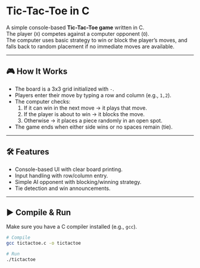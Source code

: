 # Tic-Tac-Toe in C

A simple console-based **Tic-Tac-Toe game** written in C.  
The player (`X`) competes against a computer opponent (`O`).  
The computer uses basic strategy to win or block the player’s moves, and falls back to random placement if no immediate moves are available.

---

## 🎮 How It Works
- The board is a 3x3 grid initialized with `-`.
- Players enter their move by typing a row and column (e.g., `1,2`).
- The computer checks:
  1. If it can win in the next move → it plays that move.
  2. If the player is about to win → it blocks the move.
  3. Otherwise → it places a piece randomly in an open spot.
- The game ends when either side wins or no spaces remain (tie).

---

## 🛠 Features
- Console-based UI with clear board printing.
- Input handling with row/column entry.
- Simple AI opponent with blocking/winning strategy.
- Tie detection and win announcements.

---

## ▶️ Compile & Run

Make sure you have a C compiler installed (e.g., `gcc`).

```bash
# Compile
gcc tictactoe.c -o tictactoe

# Run
./tictactoe

